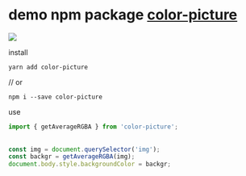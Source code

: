 # demo npm package [color-picture](https://www.npmjs.com/package/color-picture)

![](https://travis-ci.org/bad4iz/demo-color-picture.svg?branch=master)

install
```
yarn add color-picture
```

// or

```
npm i --save color-picture
```

use
```javascript
import { getAverageRGBA } from 'color-picture';
 
 
const img = document.querySelector('img');
const backgr = getAverageRGBA(img);
document.body.style.backgroundColor = backgr;
```
